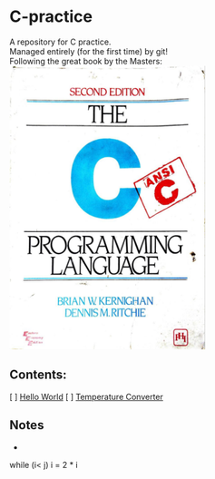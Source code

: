 # C-practice

A repository for C practice.<br/>
Managed entirely (for the first time) by git!<br/>
Following the great book by the Masters:<br/>
<img src='./c.jpg' alt='The C Programming Language by Brian Kernighan and Dennis Ritchie' height='500px'>

## Contents:
[ ] [Hello World](https://github.com/syswraith/C-practice/blob/main/001_hello_word/hello_world.c)
[ ] [Temperature Converter](https://github.com/syswraith/C-practice/blob/main/002_temperature_converter.c)

## Notes
- ```
while (i< j)
    i = 2 * i
```
